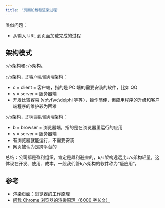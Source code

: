 ```yaml
---
title: '页面加载和渲染过程'
---
```


类似问题：

- 从输入 URL 到页面加载完成的过程

## 架构模式

`b/s`架构和`c/s`架构。

`c/s`架构，即`客户端/服务端`架构：

*   c = client = 客户端，指的是 PC 端的需要安装的软件，比如 QQ
*   s = server = 服务器端
*   开发比较容易 (vb\vf\vc\delphi 等等），操作简便，但应用程序的升级和客户端程序的维护较为困难

`b/s`架构，即`浏览器/服务端`架构：

*   b = browser = 浏览器端，指的是在浏览器里运行的应用
*   s = server = 服务器端
*   有浏览器就能运行，不需要安装
*   网页被认为是跨平台的

总结：公司都是盈利组织，肯定是趋利避害的，`b/s`架构远远比`c/s`架构轻量，这体现在开发、使用、成本，一般我们管`b/s`架构的软件称为“瘦应用”。

## 参考

- [渲染页面：浏览器的工作原理](https://developer.mozilla.org/zh-CN/docs/Web/Performance/How_browsers_work)
- [问我 Chrome 浏览器的渲染原理（6000 字长文）](https://zhuanlan.zhihu.com/p/336765062)